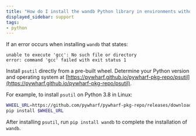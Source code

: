 ```yaml
---
title: "How do I install the wandb Python library in environments without gcc?"
displayed_sidebar: support
tags:
- python
---
```

If an error occurs when installing `wandb` that states:

```
unable to execute 'gcc': No such file or directory
error: command 'gcc' failed with exit status 1
```

Install `psutil` directly from a pre-built wheel. Determine your Python version and operating system at [https://pywharf.github.io/pywharf-pkg-repo/psutil](https://pywharf.github.io/pywharf-pkg-repo/psutil).

For example, to install `psutil` on Python 3.8 in Linux:

```bash
WHEEL_URL=https://github.com/pywharf/pywharf-pkg-repo/releases/download/psutil-5.7.0-cp38-cp38-manylinux2010_x86_64.whl#sha256=adc36dabdff0b9a4c84821ef5ce45848f30b8a01a1d5806316e068b5fd669c6d
pip install $WHEEL_URL
```

After installing `psutil`, run `pip install wandb` to complete the installation of `wandb`.